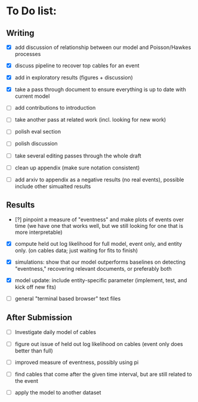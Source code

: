 # To Do list:

## Writing

- [X] add discussion of relationship between our model and Poisson/Hawkes processes

- [X] discuss pipeline to recover top cables for an event

- [X] add in exploratory results (figures + discussion)

- [X] take a pass through document to ensure everything is up to date with current model

- [ ] add contributions to introduction

- [ ] take another pass at related work (incl. looking for new work)

- [ ] polish eval section

- [ ] polish discussion

- [ ] take several editing passes through the whole draft

- [ ] clean up appendix (make sure notation consistent)

- [ ] add arxiv to appendix as a negative results (no real events), possible include other simualted results


## Results

- [?] pinpoint a measure of "eventness" and make plots of events over time (we have one that works well, but we still looking for one that is more interpretable)

- [X]  compute held out log likelihood for full model, event only, and entity only.  (on cables data; just waiting for fits to finish)

- [X] simulations: show that our model outperforms baselines on detecting "eventness," recovering relevant documents, or preferably both

- [X] model update: include entity-specific parameter (implement, test, and kick off new fits)

- [ ] general "terminal based browser" text files


## After Submission

- [ ] Investigate daily model of cables

- [ ] figure out issue of held out log likelihood on cables (event only does better than full)

- [ ] improved measure of eventness, possibly using pi

- [ ] find cables that come after the given time interval, but are still related to the event

- [ ] apply the model to another dataset
